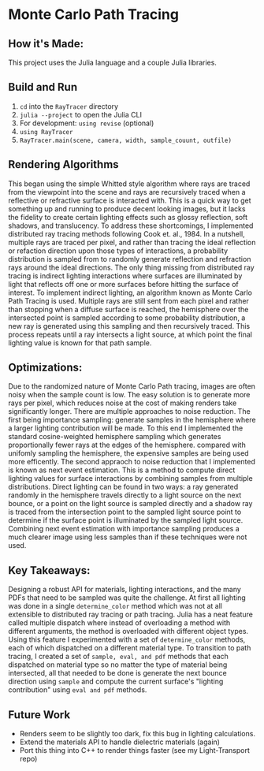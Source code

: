 # Monte Carlo Path Tracing 

## How it's Made:
This project uses the Julia language and a couple Julia libraries. 

## Build and Run
1. ```cd``` into the ```RayTracer``` directory
2. ```julia --project``` to open the Julia CLI
3. For development: ```using revise``` (optional)
4. ```using RayTracer```
5. ```RayTracer.main(scene, camera, width, sample_couunt, outfile)```

## Rendering Algorithms
This began using the simple Whitted style algorithm where rays are traced from the viewpoint into the scene and rays are recursively traced when a reflective or refractive surface is interacted with. This is a quick way to get something up and running to produce decent looking images, but it lacks the fidelity to create certain lighting effects such as glossy reflection, soft shadows, and translucency. To address these shortcomings, I implemented distributed ray tracing methods following Cook et. al., 1984. In a nutshell, multiple rays are traced per pixel, and rather than tracing the ideal reflection or refaction direction upon those types of interactions, a probability distribution is sampled from to randomly generate reflection and refraction rays around the ideal directions. The only thing missing from distributed ray tracing is indirect lighting interactions where surfaces are illuminated by light that reflects off one or more surfaces before hitting the surface of interest. To implement indirect lighting, an algorithm known as Monte Carlo Path Tracing is used. Multiple rays are still sent from each pixel and rather than stopping when a diffuse surface is reached, the hemisphere over the intersected point is sampled according to some probability distribution, a new ray is generated using this sampling and then recursively traced. This process repeats until a ray intersects a light source, at which point the final lighting value is known for that path sample. 

## Optimizations:
Due to the randomized nature of Monte Carlo Path tracing, images are often noisy when the sample count is low. The easy solution is to generate more rays per pixel, which reduces noise at the cost of making renders take significantly longer. There are multiple approaches to noise reduction. The first being importance sampling: generate samples in the hemisphere where a larger lighting contribution will be made. To this end I implemented the standard cosine-weighted hemisphere sampling which generates proportionally fewer rays at the edges of the hemisphere. compared with unifomly sampling the hemisphere, the expensive samples are being used more efficently. The second appraoch to noise reduction that I implemented is known as next event estimation. This is a method to compute direct lighting values for surface interactions by combining samples from multiple distributions. Direct lighting can be found in two ways: a ray generated randomly in the hemisphere travels directly to a light source on the next bounce, or a point on the light source is sampled directly and a shadow ray is traced from the intersection point to the sampled light source point to determine if the surface point is illuminated by the sampled light source. Combining next event estimation with importance sampling produces a much clearer image using less samples than if these techniques were not used. 

## Key Takeaways:
Designing a robust API for materials, lighting interactions, and the many PDFs that need to be sampled was quite the challenge. At first all lighting was done in a single ```determine_color``` method which was not at all extensible to distributed ray tracing or path tracing. Julia has a neat feature called multiple dispatch where instead of overloading a method with different arguments, the method is overloaded with different object types. Using this feature I experimented with a set of ```determine_color``` methods, each of which dispatched on a different material type. To transition to path tracing, I created a set of ```sample, eval, and pdf``` methods that each dispatched on material type so no matter the type of material being intersected, all that needed to be done is generate the next bounce direction using ```sample``` and compute the current surface's "lighting contribution" using ```eval and pdf``` methods. 

## Future Work
* Renders seem to be slightly too dark, fix this bug in lighting calculations.
* Extend the materials API to handle dielectric materials (again)
* Port this thing into C++ to render things faster (see my Light-Transport repo)
